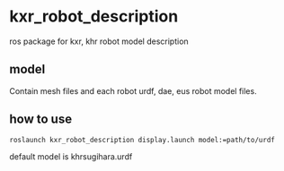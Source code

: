 # kxr_robot_description  
ros package for kxr, khr robot model description  

## model  
Contain mesh files and each robot urdf, dae, eus robot model files.  

## how to use
```
roslaunch kxr_robot_description display.launch model:=path/to/urdf
```
default model is khrsugihara.urdf  
